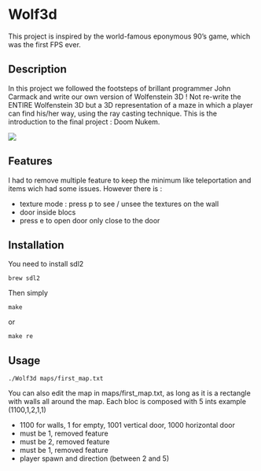 # Wolf3d
This project is inspired by the world-famous eponymous 90’s game, which was the first FPS ever.


## Description 

In this project we followed the footsteps of brillant programmer John Carmack and write our own version of Wolfenstein 3D ! Not re-write the ENTIRE Wolfenstein 3D but a 3D representation of a maze in which a player can find his/her way, using the ray casting technique.
This is the introduction to the final project : Doom Nukem.

![](wolf3d.gif)

## Features

I had to remove multiple feature to keep the minimum like teleportation and items wich had some issues.
However there is :
- texture mode : press p to see / unsee the textures on the wall
- door inside blocs
- press e to open door only close to the door

## Installation 

You need to install sdl2 
```
brew sdl2
```
Then simply
```
make
```
or 
```
make re
```
## Usage 
```
./Wolf3d maps/first_map.txt
```
You can also edit the map in maps/first_map.txt, as long as it is a rectangle with walls all around the map.
Each bloc is composed with 5 ints example (1100,1,2,1,1)
- 1100 for walls, 1 for empty, 1001 vertical door, 1000 horizontal door
- must be 1, removed feature
- must be 2, removed feature
- must be 1, removed feature
- player spawn and direction (between 2 and 5)

